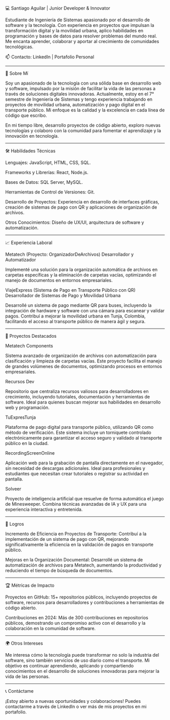 💻 Santiago Aguilar | Junior Developer & Innovator

Estudiante de Ingeniería de Sistemas apasionado por el desarrollo de software y la tecnología. Con experiencia en proyectos que impulsan la transformación digital y la movilidad urbana, aplico habilidades en programación y bases de datos para resolver problemas del mundo real. Me encanta aprender, colaborar y aportar al crecimiento de comunidades tecnológicas.

📫 Contacto: LinkedIn | Portafolio Personal


---

🌟 Sobre Mí

Soy un apasionado de la tecnología con una sólida base en desarrollo web y software, impulsado por la misión de facilitar la vida de las personas a través de soluciones digitales innovadoras. Actualmente, estoy en el 7° semestre de Ingeniería de Sistemas y tengo experiencia trabajando en proyectos de movilidad urbana, automatización y pago digital en el transporte público. Mi enfoque es la calidad y la excelencia en cada línea de código que escribo.

En mi tiempo libre, desarrollo proyectos de código abierto, exploro nuevas tecnologías y colaboro con la comunidad para fomentar el aprendizaje y la innovación en tecnología.


---

🛠️ Habilidades Técnicas

Lenguajes: JavaScript, HTML, CSS, SQL.

Frameworks y Librerías: React, Node.js.

Bases de Datos: SQL Server, MySQL.

Herramientas de Control de Versiones: Git.

Desarrollo de Proyectos: Experiencia en desarrollo de interfaces gráficas, creación de sistemas de pago con QR y aplicaciones de organización de archivos.

Otros Conocimientos: Diseño de UX/UI, arquitectura de software y automatización.



---

📈 Experiencia Laboral

Metatech (Proyecto: OrganizadorDeArchivos)
Desarrollador y Automatizador

Implementé una solución para la organización automática de archivos en carpetas específicas y la eliminación de carpetas vacías, optimizando el manejo de documentos en entornos empresariales.


ViajeExpress (Sistema de Pago en Transporte Público con QR)
Desarrollador de Sistemas de Pago y Movilidad Urbana

Desarrollé un sistema de pago mediante QR para buses, incluyendo la integración de hardware y software con una cámara para escanear y validar pagos. Contribuí a mejorar la movilidad urbana en Tunja, Colombia, facilitando el acceso al transporte público de manera ágil y segura.




---

🚀 Proyectos Destacados

Metatech Components

Sistema avanzado de organización de archivos con automatización para clasificación y limpieza de carpetas vacías. Este proyecto facilita el manejo de grandes volúmenes de documentos, optimizando procesos en entornos empresariales.

Recursos Dev

Repositorio que centraliza recursos valiosos para desarrolladores en crecimiento, incluyendo tutoriales, documentación y herramientas de software. Ideal para quienes buscan mejorar sus habilidades en desarrollo web y programación.

TuExpresTunja

Plataforma de pago digital para transporte público, utilizando QR como método de verificación. Este sistema incluye un torniquete controlado electrónicamente para garantizar el acceso seguro y validado al transporte público en la ciudad.

RecordingScreenOnline

Aplicación web para la grabación de pantalla directamente en el navegador, sin necesidad de descargas adicionales. Ideal para profesionales y estudiantes que necesitan crear tutoriales o registrar su actividad en pantalla.

Solveer

Proyecto de inteligencia artificial que resuelve de forma automática el juego de Minesweeper. Combina técnicas avanzadas de IA y UX para una experiencia interactiva y entretenida.


---

🎯 Logros

Incremento de Eficiencia en Proyectos de Transporte: Contribuí a la implementación de un sistema de pago con QR, mejorando significativamente la eficiencia en la validación de pagos en transporte público.

Mejoras en la Organización Documental: Desarrollé un sistema de automatización de archivos para Metatech, aumentando la productividad y reduciendo el tiempo de búsqueda de documentos.



---

🏆 Métricas de Impacto

Proyectos en GitHub: 15+ repositorios públicos, incluyendo proyectos de software, recursos para desarrolladores y contribuciones a herramientas de código abierto.

Contribuciones en 2024: Más de 300 contribuciones en repositorios públicos, demostrando un compromiso activo con el desarrollo y la colaboración en la comunidad de software.



---

🌍 Otros Intereses

Me interesa cómo la tecnología puede transformar no solo la industria del software, sino también servicios de uso diario como el transporte. Mi objetivo es continuar aprendiendo, aplicando y compartiendo conocimientos en el desarrollo de soluciones innovadoras para mejorar la vida de las personas.


---

📞 Contáctame

¡Estoy abierto a nuevas oportunidades y colaboraciones! Puedes contactarme a través de LinkedIn o ver más de mis proyectos en mi portafolio.



